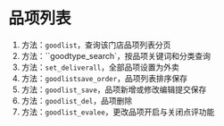 # 品项列表

1. 方法：`goodlist`，查询该门店品项列表分页
2. 方法：``goodtype_search`，按品项关键词和分类查询
3. 方法：`set_deliverall`，全部品项设置为外卖
4. 方法：`goodlistsave_order`，品项列表排序保存
5. 方法：`goodlist_save`，品项新增或修改编辑提交保存
6. 方法：`goodlist_del`，品项删除
7. 方法：`goodlist_evalee`，更改品项开启与关闭点评功能